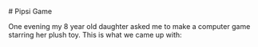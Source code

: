 # Pipsi Game

One evening my 8 year old daughter asked me to make a computer game starring her plush toy. This is what we came up with:
